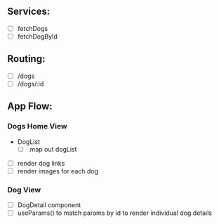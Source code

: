 ## Services:

- [ ] fetchDogs
- [ ] fetchDogById

## Routing:

- [ ] /dogs
- [ ] /dogs/:id

## App Flow:

### Dogs Home View

- DogList
  - [ ] .map out dogList
- [ ] render dog links
- [ ] render images for each dog

### Dog View

- [ ] DogDetail component
- [ ] useParams() to match params by id to render individual dog details
